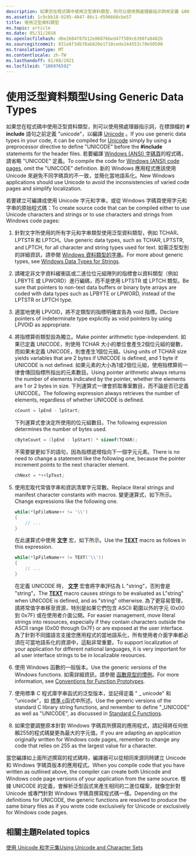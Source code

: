 ```yaml
---
description: 如果您在程式碼中使用泛型資料類型，則可以使用預處理器指示詞來定義 &0034，以針對 Unicode 進行編譯： \#UNICODE&\# 0034; 在 \# 標頭檔的 include 語句之前。
ms.assetid: 1c9cbb18-9295-4847-86c1-d596668cbe57
title: 使用泛型資料類型
ms.topic: article
ms.date: 05/31/2018
ms.openlocfilehash: d0e2604f87b12e86076bed47f509c6398fa8482b
ms.sourcegitcommit: 831e8f3db78ab820e1710cede244553c70e50500
ms.translationtype: MT
ms.contentlocale: zh-TW
ms.lasthandoff: 01/08/2021
ms.locfileid: "106976592"
---
```

# <a name="using-generic-data-types"></a><span data-ttu-id="83d00-103">使用泛型資料類型</span><span class="sxs-lookup"><span data-stu-id="83d00-103">Using Generic Data Types</span></span>

<span data-ttu-id="83d00-104">如果您在程式碼中使用泛型資料類型，則可以使用預處理器指示詞，在標頭檔的 **\# include** 語句之前定義 "unicode"，以編譯 [Unicode](unicode.md) 。</span><span class="sxs-lookup"><span data-stu-id="83d00-104">If you use generic data types in your code, it can be compiled for [Unicode](unicode.md) simply by using a preprocessor directive to define "UNICODE" before the **\#include** statements for the header files.</span></span> <span data-ttu-id="83d00-105">若要編譯 [Windows (ANSI) 字碼頁](code-pages.md)的程式碼，請省略 "UNICODE" 定義。</span><span class="sxs-lookup"><span data-stu-id="83d00-105">To compile the code for [Windows (ANSI) code pages](code-pages.md), omit the "UNICODE" definition.</span></span> <span data-ttu-id="83d00-106">新的 Windows 應用程式應該使用 Unicode 來避免不同字碼頁的不一致，並簡化當地語系化。</span><span class="sxs-lookup"><span data-stu-id="83d00-106">New Windows applications should use Unicode to avoid the inconsistencies of varied code pages and simplify localization.</span></span>

<span data-ttu-id="83d00-107">若要建立可編譯成使用 Unicode 字元和字串，或從 Windows 字碼頁使用字元和字串的原始程式碼：</span><span class="sxs-lookup"><span data-stu-id="83d00-107">To create source code that can be compiled either to use Unicode characters and strings or to use characters and strings from Windows code pages:</span></span>

1.  <span data-ttu-id="83d00-108">針對文字所使用的所有字元和字串類型使用泛型資料類型，例如 TCHAR、LPTSTR 和 LPTCH。</span><span class="sxs-lookup"><span data-stu-id="83d00-108">Use generic data types, such as TCHAR, LPTSTR, and LPTCH, for all character and string types used for text.</span></span> <span data-ttu-id="83d00-109">如需泛型型別的詳細資訊，請參閱 [Windows 資料類型的字串](windows-data-types-for-strings.md)。</span><span class="sxs-lookup"><span data-stu-id="83d00-109">For more about generic types, see [Windows Data Types for Strings](windows-data-types-for-strings.md).</span></span>
2.  <span data-ttu-id="83d00-110">請確定非文字資料緩衝區或二進位位元組陣列的指標會以資料類型（例如 LPBYTE 或 LPWORD）進行編碼，而不是使用 LPTSTR 或 LPTCH 類型。</span><span class="sxs-lookup"><span data-stu-id="83d00-110">Be sure that pointers to non-text data buffers or binary byte arrays are coded with data types such as LPBYTE or LPWORD, instead of the LPTSTR or LPTCH type.</span></span>
3.  <span data-ttu-id="83d00-111">適當地使用 LPVOID，將不定類型的指標明確宣告為 void 指標。</span><span class="sxs-lookup"><span data-stu-id="83d00-111">Declare pointers of indeterminate type explicitly as void pointers by using LPVOID as appropriate.</span></span>
4.  <span data-ttu-id="83d00-112">將指標算術類型設為獨立。</span><span class="sxs-lookup"><span data-stu-id="83d00-112">Make pointer arithmetic type-independent.</span></span> <span data-ttu-id="83d00-113">如果已定義 UNICODE，則使用 TCHAR 大小的單位會產生2個位元組的變數，而如果未定義 UNICODE，則會產生1個位元組。</span><span class="sxs-lookup"><span data-stu-id="83d00-113">Using units of TCHAR size yields variables that are 2 bytes if UNICODE is defined, and 1 byte if UNICODE is not defined.</span></span> <span data-ttu-id="83d00-114">如果元素的大小為1或2個位元組，使用指標算術一律會傳回指標所指出的元素數目。</span><span class="sxs-lookup"><span data-stu-id="83d00-114">Using pointer arithmetic always returns the number of elements indicated by the pointer, whether the elements are 1 or 2 bytes in size.</span></span> <span data-ttu-id="83d00-115">下列運算式一律會抓取專案數目，而不論是否已定義 UNICODE。</span><span class="sxs-lookup"><span data-stu-id="83d00-115">The following expression always retrieves the number of elements, regardless of whether UNICODE is defined.</span></span>

    ```C++
    cCount = lpEnd - lpStart;
    ```

    

    <span data-ttu-id="83d00-116">下列運算式會決定所使用的位元組數目。</span><span class="sxs-lookup"><span data-stu-id="83d00-116">The following expression determines the number of bytes used.</span></span>

    ```C++
    cByteCount = (lpEnd - lpStart) * sizeof(TCHAR);
    ```

    

    <span data-ttu-id="83d00-117">不需要變更如下的語句，因為指標遞增指向下一個字元元素。</span><span class="sxs-lookup"><span data-stu-id="83d00-117">There is no need to change a statement like the following one, because the pointer increment points to the next character element.</span></span>

    ```C++
    chNext = *++lpText;
    ```

    

5.  <span data-ttu-id="83d00-118">使用宏取代常值字串和資訊清單字元常數。</span><span class="sxs-lookup"><span data-stu-id="83d00-118">Replace literal strings and manifest character constants with macros.</span></span> <span data-ttu-id="83d00-119">變更運算式，如下所示。</span><span class="sxs-lookup"><span data-stu-id="83d00-119">Change expressions like the following one.</span></span>

    ```C++
    while(*lpFileName++ != '\\')
    {
        // ...
    }
    ```

    

    <span data-ttu-id="83d00-120">在此運算式中使用 [**文字**](/windows/desktop/api/Winnt/nf-winnt-text) 宏，如下所示。</span><span class="sxs-lookup"><span data-stu-id="83d00-120">Use the [**TEXT**](/windows/desktop/api/Winnt/nf-winnt-text) macro as follows in this expression.</span></span>

    ```C++
    while(*lpFileName++ != TEXT('\\'))
    {
        // ...
    }
    ```

    

    <span data-ttu-id="83d00-121">在定義 UNICODE 時， [**文字**](/windows/desktop/api/Winnt/nf-winnt-text) 宏會將字串評估為 L "string"，否則會是 "string"。</span><span class="sxs-lookup"><span data-stu-id="83d00-121">The [**TEXT**](/windows/desktop/api/Winnt/nf-winnt-text) macro causes strings to be evaluated as L"string" when UNICODE is defined, and as "string" otherwise.</span></span> <span data-ttu-id="83d00-122">為了更容易管理，請將常值字串移至資源，特別是如果它們包含 ASCII 範圍以外的字元 (0x00 到 0x7F) 或在使用者介面公開。</span><span class="sxs-lookup"><span data-stu-id="83d00-122">For easier management, move literal strings into resources, especially if they contain characters outside the ASCII range (0x00 through 0x7F) or are exposed at the user interface.</span></span> <span data-ttu-id="83d00-123">為了針對不同國語言支援您應用程式的當地語系化，所有使用者介面字串都必須在可當地語系化的資源中，這點非常重要。</span><span class="sxs-lookup"><span data-stu-id="83d00-123">To support localization of your application for different national languages, it is very important for all user interface strings to be in localizable resources.</span></span>

6.  <span data-ttu-id="83d00-124">使用 Windows 函數的一般版本。</span><span class="sxs-lookup"><span data-stu-id="83d00-124">Use the generic versions of the Windows functions.</span></span> <span data-ttu-id="83d00-125">如需詳細資訊，請參閱 [函數原型的慣例](conventions-for-function-prototypes.md)。</span><span class="sxs-lookup"><span data-stu-id="83d00-125">For more information, see [Conventions for Function Prototypes](conventions-for-function-prototypes.md).</span></span>
7.  <span data-ttu-id="83d00-126">使用標準 C 程式庫字串函式的泛型版本，並記得定義 " \_ unicode" 和 "unicode"，如 [標準 c](standard-c-functions.md)函式中所述。</span><span class="sxs-lookup"><span data-stu-id="83d00-126">Use the generic versions of the standard C library string functions, and remember to define "\_UNICODE" as well as "UNICODE", as discussed in [Standard C Functions](standard-c-functions.md).</span></span>
8.  <span data-ttu-id="83d00-127">如果您要調整原本針對 Windows 字碼頁所撰寫的應用程式，請記得將任何依賴255的程式碼變更為最大的字元值。</span><span class="sxs-lookup"><span data-stu-id="83d00-127">If you are adapting an application originally written for Windows code pages, remember to change any code that relies on 255 as the largest value for a character.</span></span>

<span data-ttu-id="83d00-128">當您編譯如上面所述撰寫的程式碼時，編譯器可以從相同來源同時建立 Unicode 和 Windows 字碼頁版本的應用程式。</span><span class="sxs-lookup"><span data-stu-id="83d00-128">When you compile code that you have written as outlined above, the compiler can create both Unicode and Windows code page versions of your application from the same source.</span></span> <span data-ttu-id="83d00-129">根據 UNICODE 的定義，會解析泛型函式來產生相同的二進位檔案，就像您針對 Unicode 或專門針對 Windows 字碼頁撰寫程式碼一樣。</span><span class="sxs-lookup"><span data-stu-id="83d00-129">Depending on the definitions for UNICODE, the generic functions are resolved to produce the same binary files as if you wrote code exclusively for Unicode or exclusively for Windows code pages.</span></span>

## <a name="related-topics"></a><span data-ttu-id="83d00-130">相關主題</span><span class="sxs-lookup"><span data-stu-id="83d00-130">Related topics</span></span>

<dl> <dt>

[<span data-ttu-id="83d00-131">使用 Unicode 和字元集</span><span class="sxs-lookup"><span data-stu-id="83d00-131">Using Unicode and Character Sets</span></span>](using-unicode-and-character-sets.md)
</dt> </dl>

 

 




